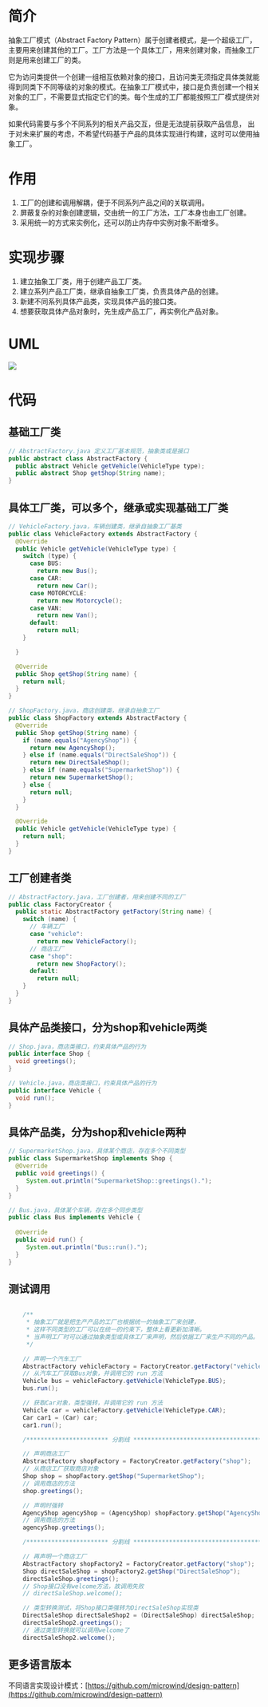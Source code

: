 # 简介
抽象工厂模式（Abstract Factory Pattern）属于创建者模式，是一个超级工厂，主要用来创建其他的工厂。工厂方法是一个具体工厂，用来创建对象，而抽象工厂则是用来创建工厂的类。

它为访问类提供一个创建一组相互依赖对象的接口，且访问类无须指定具体类就能得到同类下不同等级的对象的模式。在抽象工厂模式中，接口是负责创建一个相关对象的工厂，不需要显式指定它们的类。每个生成的工厂都能按照工厂模式提供对象。

如果代码需要与多个不同系列的相关产品交互，但是无法提前获取产品信息， 出于对未来扩展的考虑，不希望代码基于产品的具体实现进行构建，这时可以使用抽象工厂。

# 作用
1. 工厂的创建和调用解耦，便于不同系列产品之间的关联调用。
2. 屏蔽复杂的对象创建逻辑，交由统一的工厂方法，工厂本身也由工厂创建。
3. 采用统一的方式来实例化，还可以防止内存中实例对象不断增多。

# 实现步骤
1. 建立抽象工厂类，用于创建产品工厂类。
2. 建立系列产品工厂类，继承自抽象工厂类，负责具体产品的创建。
3. 新建不同系列具体产品类，实现具体产品的接口类。
4. 想要获取具体产品对象时，先生成产品工厂，再实例化产品对象。

# UML
<img src="../docs/uml/abstract-factory.png">

# 代码

## 基础工厂类
```java
// AbstractFactory.java 定义工厂基本规范，抽象类或是接口
public abstract class AbstractFactory {
  public abstract Vehicle getVehicle(VehicleType type);
  public abstract Shop getShop(String name);
}
```

## 具体工厂类，可以多个，继承或实现基础工厂类
```java
// VehicleFactory.java，车辆创建类，继承自抽象工厂基类
public class VehicleFactory extends AbstractFactory {
  @Override
  public Vehicle getVehicle(VehicleType type) {
    switch (type) {
      case BUS:
        return new Bus();
      case CAR:
        return new Car();
      case MOTORCYCLE:
        return new Motorcycle();
      case VAN:
        return new Van();
      default:
        return null;
    }

  }

  @Override
  public Shop getShop(String name) {
    return null;
  }
}
```

```java
// ShopFactory.java，商店创建类，继承自抽象工厂
public class ShopFactory extends AbstractFactory {
  @Override
  public Shop getShop(String name) {
    if (name.equals("AgencyShop")) {
      return new AgencyShop();
    } else if (name.equals("DirectSaleShop")) {
      return new DirectSaleShop();
    } else if (name.equals("SupermarketShop")) {
      return new SupermarketShop();
    } else {
      return null;
    }
  }

  @Override
  public Vehicle getVehicle(VehicleType type) {
    return null;
  }
}
```

## 工厂创建者类
```java
// AbstractFactory.java，工厂创建者，用来创建不同的工厂
public class FactoryCreator {
  public static AbstractFactory getFactory(String name) {
    switch (name) {
      // 车辆工厂
      case "vehicle":
        return new VehicleFactory();
      // 商店工厂
      case "shop":
        return new ShopFactory();
      default:
        return null;
    }
  }
}
```


## 具体产品类接口，分为shop和vehicle两类
```java
// Shop.java，商店类接口，约束具体产品的行为
public interface Shop {
  void greetings();
}
```

```java
// Vehicle.java，商店类接口，约束具体产品的行为
public interface Vehicle {
  void run();
}
```

## 具体产品类，分为shop和vehicle两种
```java
// SupermarketShop.java，具体某个商店，存在多个不同类型
public class SupermarketShop implements Shop {
  @Override
  public void greetings() {
     System.out.println("SupermarketShop::greetings().");
  }
}
```

```java
// Bus.java，具体某个车辆，存在多个同步类型
public class Bus implements Vehicle {
 
  @Override
  public void run() {
     System.out.println("Bus::run().");
  }
}
```

## 测试调用
```java

    /**
     * 抽象工厂就是把生产产品的工厂也根据统一的抽象工厂来创建，
     * 这样不同类型的工厂可以在统一的约束下，整体上看更新加清晰。
     * 当声明工厂时可以通过抽象类型或具体工厂来声明，然后依据工厂来生产不同的产品。
     */

    // 声明一个汽车工厂
    AbstractFactory vehicleFactory = FactoryCreator.getFactory("vehicle");
    // 从汽车工厂获取Bus对象，并调用它的 run 方法
    Vehicle bus = vehicleFactory.getVehicle(VehicleType.BUS);
    bus.run();

    // 获取Car对象，类型强转，并调用它的 run 方法
    Vehicle car = vehicleFactory.getVehicle(VehicleType.CAR);
    Car car1 = (Car) car;
    car1.run();

    /*********************** 分割线 ******************************************/

    // 声明商店工厂
    AbstractFactory shopFactory = FactoryCreator.getFactory("shop");
    // 从商店工厂获取商店对象
    Shop shop = shopFactory.getShop("SupermarketShop");
    // 调用商店的方法
    shop.greetings();

    // 声明时强转
    AgencyShop agencyShop = (AgencyShop) shopFactory.getShop("AgencyShop");
    // 调用商店的方法
    agencyShop.greetings();

    /*********************** 分割线 ******************************************/

    // 再声明一个商店工厂
    AbstractFactory shopFactory2 = FactoryCreator.getFactory("shop");
    Shop directSaleShop = shopFactory2.getShop("DirectSaleShop");
    directSaleShop.greetings();
    // Shop接口没有welcome方法，故调用失败
    // directSaleShop.welcome();

    // 类型转换测试，将Shop接口类强转为DirectSaleShop实现类
    DirectSaleShop directSaleShop2 = (DirectSaleShop) directSaleShop;
    directSaleShop2.greetings();
    // 通过类型转换就可以调用welcome了
    directSaleShop2.welcome();
```

## 更多语言版本
不同语言实现设计模式：[https://github.com/microwind/design-pattern](https://github.com/microwind/design-pattern)
